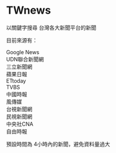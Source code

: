 # TWnews
以關鍵字搜尋 台灣各大新聞平台的新聞

目前來源有：

Google News  
UDN聯合新聞網  
三立新聞網  
蘋果日報  
ETtoday  
TVBS  
中國時報  
風傳媒  
台視新聞網  
民視新聞網  
中央社CNA  
自由時報

預設時間為 4小時內的新聞，避免資料量過大
